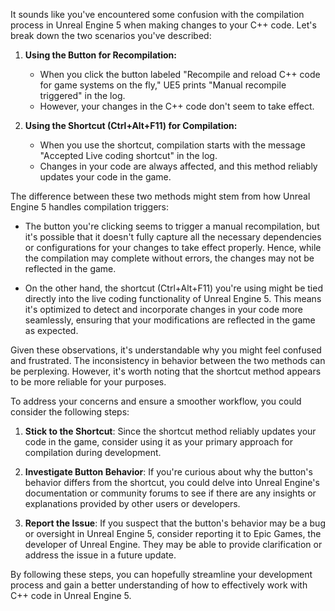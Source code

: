 It sounds like you've encountered some confusion with the compilation process in Unreal Engine 5 when making changes to your C++ code. Let's break down the two scenarios you've described:

1. **Using the Button for Recompilation:**
   - When you click the button labeled "Recompile and reload C++ code for game systems on the fly," UE5 prints "Manual recompile triggered" in the log.
   - However, your changes in the C++ code don't seem to take effect.

2. **Using the Shortcut (Ctrl+Alt+F11) for Compilation:**
   - When you use the shortcut, compilation starts with the message "Accepted Live coding shortcut" in the log.
   - Changes in your code are always affected, and this method reliably updates your code in the game.

The difference between these two methods might stem from how Unreal Engine 5 handles compilation triggers:

- The button you're clicking seems to trigger a manual recompilation, but it's possible that it doesn't fully capture all the necessary dependencies or configurations for your changes to take effect properly. Hence, while the compilation may complete without errors, the changes may not be reflected in the game.

- On the other hand, the shortcut (Ctrl+Alt+F11) you're using might be tied directly into the live coding functionality of Unreal Engine 5. This means it's optimized to detect and incorporate changes in your code more seamlessly, ensuring that your modifications are reflected in the game as expected.

Given these observations, it's understandable why you might feel confused and frustrated. The inconsistency in behavior between the two methods can be perplexing. However, it's worth noting that the shortcut method appears to be more reliable for your purposes.

To address your concerns and ensure a smoother workflow, you could consider the following steps:

1. **Stick to the Shortcut**: Since the shortcut method reliably updates your code in the game, consider using it as your primary approach for compilation during development.

2. **Investigate Button Behavior**: If you're curious about why the button's behavior differs from the shortcut, you could delve into Unreal Engine's documentation or community forums to see if there are any insights or explanations provided by other users or developers.

3. **Report the Issue**: If you suspect that the button's behavior may be a bug or oversight in Unreal Engine 5, consider reporting it to Epic Games, the developer of Unreal Engine. They may be able to provide clarification or address the issue in a future update.

By following these steps, you can hopefully streamline your development process and gain a better understanding of how to effectively work with C++ code in Unreal Engine 5.
